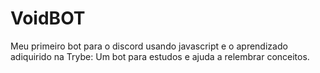 # VoidBOT
Meu primeiro bot para o discord usando javascript e o aprendizado adiquirido na Trybe:
Um bot para estudos e ajuda a relembrar conceitos.
